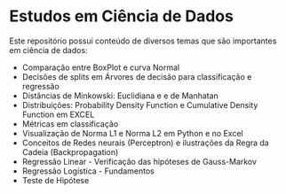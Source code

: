 # Estudos em Ciência de Dados

Este repositório possui conteúdo de diversos temas que são importantes em ciência de dados:

- Comparação entre BoxPlot e curva Normal
- Decisões de splits em Árvores de decisão para classificação e regressão
- Distâncias de Minkowski: Euclidiana e e de Manhatan
- Distribuições: Probability Density Function e Cumulative Density Function em EXCEL
- Métricas em classificação
- Visualização de Norma L1 e Norma L2 em Python e no Excel
- Conceitos de Redes neurais (Perceptron) e ilustrações da Regra da Cadeia (Backpropagation)
- Regressão Linear - Verificação das hipóteses de Gauss-Markov
- Regressão Logística - Fundamentos
- Teste de Hipótese
